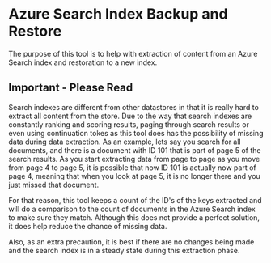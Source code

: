 # Azure Search Index Backup and Restore

The purpose of this tool is to help with extraction of content from an Azure Search index and restoration to a new index.

## Important - Please Read

Search indexes are different from other datastores in that it is really hard to extract all content from the store.  Due to the way that search indexes are constantly ranking and scoring results, paging through search results or even using continuation tokes as this tool does has the possibility of missing data during data extraction.  As an example, lets say you search for all documents, and there is a document with ID 101 that is part of page 5 of the search results.  As you start extracting data from page to page as you move from page 4 to page 5, it is possible that now ID 101 is actually now part of page 4, meaning that when you look at page 5, it is no longer there and you just missed that document.

For that reason, this tool keeps a count of the ID's of the keys extracted and will do a comparison to the count of documents in the Azure Search index to make sure they match.  Although this does not provide a perfect solution, it does help reduce the chance of missing data.

Also, as an extra precaution, it is best if there are no changes being made and the search index is in a steady state during this extraction phase.

